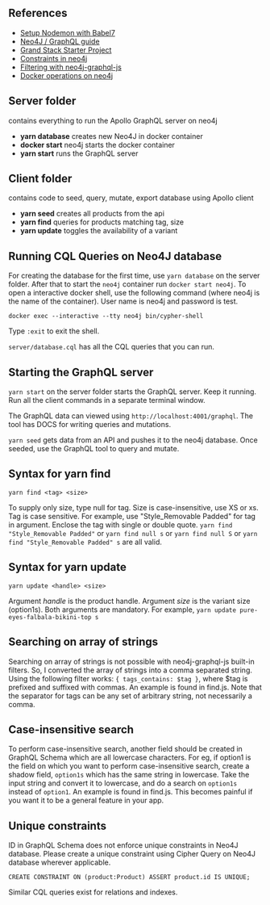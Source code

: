 ## References

-   [Setup Nodemon with Babel7](https://www.codementor.io/michaelumanah/how-to-set-up-babel-7-and-nodemon-with-node-js-pbj7cietc)
-   [Neo4J / GraphQL guide](https://neo4j.com/developer/graphql/)
-   [Grand Stack Starter Project](https://grandstack.io/docs/getting-started-grand-stack-starter.html)
-   [Constraints in neo4j](https://neo4j.com/docs/cypher-manual/current/schema/constraints/)
-   [Filtering with neo4j-graphql-js](https://grandstack.io/docs/graphql-filtering.html)
-   [Docker operations on neo4j](https://neo4j.com/docs/operations-manual/current/docker/operations/)

## Server folder

contains everything to run the Apollo GraphQL server on neo4j

-   **yarn database** creates new Neo4J in docker container
-   **docker start** neo4j starts the docker container
-   **yarn start** runs the GraphQL server

## Client folder

contains code to seed, query, mutate, export database using Apollo client

-   **yarn seed** creates all products from the api
-   **yarn find** queries for products matching tag, size
-   **yarn update** toggles the availability of a variant

## Running CQL Queries on Neo4J database

For creating the database for the first time, use `yarn database` on the server folder. After that to start the `neo4j` container run `docker start neo4j`.
To open a interactive docker shell, use the following command (where neo4j is the name of the container).
User name is neo4j and password is test.

```
docker exec --interactive --tty neo4j bin/cypher-shell
```

Type `:exit` to exit the shell.

`server/database.cql` has all the CQL queries that you can run.

## Starting the GraphQL server

`yarn start` on the server folder starts the GraphQL server. Keep it running. Run all the client commands in a separate terminal window.

The GraphQL data can viewed using `http://localhost:4001/graphql`. The tool has
DOCS for writing queries and mutations.

`yarn seed` gets data from an API and pushes it to the neo4j database. Once seeded, use the GraphQL tool to query and mutate.

## Syntax for yarn find

```
yarn find <tag> <size>
```

To supply only size, type null for tag. Size is case-insensitive, use XS or xs. Tag is case sensitive. For example, use "Style_Removable Padded"
for tag in argument. Enclose the tag with single or double quote.
`yarn find "Style_Removable Padded"` or `yarn find null s` or `yarn find null S` or `yarn find "Style_Removable Padded" s` are all valid.

## Syntax for yarn update

```
yarn update <handle> <size>
```

Argument _handle_ is the product handle. Argument _size_ is the variant size (option1s). Both arguments are mandatory.
For example, `yarn update pure-eyes-falbala-bikini-top s`

## Searching on array of strings

Searching on array of strings is not possible with neo4j-graphql-js built-in filters. So, I converted the array of strings
into a comma separated string. Using the following filter works: `{ tags_contains: $tag }`, where \$tag is prefixed and suffixed with commas.
An example is found in find.js. Note that the separator for tags can be any set of arbitrary string, not necessarily a comma.

## Case-insensitive search

To perform case-insensitive search, another field should be created in GraphQL Schema which are all lowercase characters. For eg, if option1
is the field on which you want to perform case-insensitive search, create a shadow field, `option1s` which has the same string in lowercase.
Take the input string and convert it to lowercase, and do a search on `option1s` instead of `option1`. An example is found in find.js. This
becomes painful if you want it to be a general feature in your app.

## Unique constraints

ID in GraphQL Schema does not enforce unique constraints in Neo4J database. Please create a unique constraint using Cipher Query on Neo4J
database wherever applicable.

```
CREATE CONSTRAINT ON (product:Product) ASSERT product.id IS UNIQUE;
```

Similar CQL queries exist for relations and indexes.
